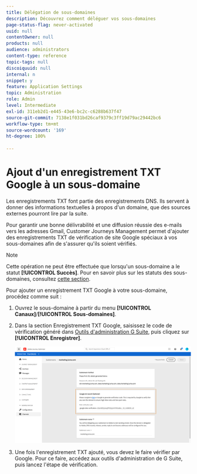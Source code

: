```yaml
---
title: Délégation de sous-domaines
description: Découvrez comment déléguer vos sous-domaines
page-status-flag: never-activated
uuid: null
contentOwner: null
products: null
audience: administrators
content-type: reference
topic-tags: null
discoiquuid: null
internal: n
snippet: y
feature: Application Settings
topic: Administration
role: Admin
level: Intermediate
exl-id: 311eb2d1-e445-43e6-bc2c-c6288b637f47
source-git-commit: 7138e1f031bd26caf9379c3ff19d79ac29442bc6
workflow-type: tm+mt
source-wordcount: '169'
ht-degree: 100%

---
```


# Ajout d&#39;un enregistrement TXT Google à un sous-domaine

Les enregistrements TXT font partie des enregistrements DNS. Ils servent à donner des informations textuelles à propos d&#39;un domaine, que des sources externes pourront lire par la suite.

Pour garantir une bonne délivrabilité et une diffusion réussie des e-mails vers les adresses Gmail, Customer Journeys Management permet d&#39;ajouter des enregistrements TXT de vérification de site Google spéciaux à vos sous-domaines afin de s&#39;assurer qu&#39;ils soient vérifiés.

>[!NOTE]
>
> Cette opération ne peut être effectuée que lorsqu&#39;un sous-domaine a le statut **[!UICONTROL Succès]**. Pour en savoir plus sur les statuts des sous-domaines, consultez [cette section](access-subdomains.md).

Pour ajouter un enregistrement TXT Google à votre sous-domaine, procédez comme suit :

1. Ouvrez le sous-domaine à partir du menu **[!UICONTROL Canaux]**/**[!UICONTROL Sous-domaines]**.

1. Dans la section Enregistrement TXT Google, saisissez le code de vérification généré dans [Outils d&#39;administration G Suite](https://support.google.com/a/answer/183895), puis cliquez sur **[!UICONTROL Enregistrer]**.

   ![](../assets/subdomain-google-txt.png)

1. Une fois l&#39;enregistrement TXT ajouté, vous devez le faire vérifier par Google. Pour ce faire, accédez aux outils d&#39;administration de G Suite, puis lancez l&#39;étape de vérification.
